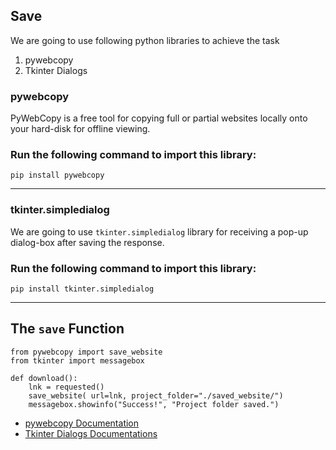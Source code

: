 ## **Save**
We are going to use following python libraries to achieve the task
1. pywebcopy
1. Tkinter Dialogs
### **pywebcopy**
PyWebCopy is a free tool for copying full or partial websites locally onto your hard-disk for offline viewing.
### Run the following command to import this library:
```
pip install pywebcopy
```
***
### **tkinter.simpledialog**
We are going to use ```tkinter.simpledialog``` library for receiving a pop-up dialog-box after saving the response.
### Run the following command to import this library:
```
pip install tkinter.simpledialog
```
***
## The ```save``` Function 
```
from pywebcopy import save_website
from tkinter import messagebox

def download():
    lnk = requested()
    save_website( url=lnk, project_folder="./saved_website/")
    messagebox.showinfo("Success!", "Project folder saved.")
```    
- [pywebcopy Documentation](https://pypi.org/project/pywebcopy/)
- [Tkinter Dialogs Documentations](https://docs.python.org/3/library/dialog.html)
